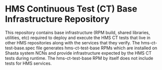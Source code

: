 # HMS Continuous Test (CT) Base Infrastructure Repository

This repository contains base infrastructure (RPM build, shared libraries, utilities, etc) required to deploy and execute the HMS CT tests that live in other HMS repositories along with the services that they verify. The hms-ct-test-base.spec file generates hms-ct-test-base RPMs which are installed on Shasta system NCNs and provide infrastructure expected by the HMS CT tests during runtime. The hms-ct-test-base RPM by itself does not include tests for HMS services.
